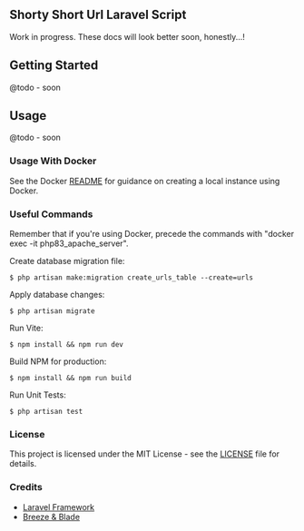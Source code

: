 ## Shorty Short Url Laravel Script

Work in progress. These docs will look better soon, honestly...!

## Getting Started

@todo - soon

## Usage

@todo - soon

### Usage With Docker

See the Docker [README](./docker/README.md) for guidance on creating a local instance using Docker.

### Useful Commands

Remember that if you're using Docker, precede the commands with "docker exec -it php83_apache_server".

Create database migration file:
```
$ php artisan make:migration create_urls_table --create=urls
```

Apply database changes:
```
$ php artisan migrate
```

Run Vite:
```
$ npm install && npm run dev
```

Build NPM for production:
```
$ npm install && npm run build
```

Run Unit Tests:
```
$ php artisan test
```
### License

This project is licensed under the MIT License - see the [LICENSE](./LICENSE.md) file for details.

### Credits

- [Laravel Framework](https://laravel.com/)
- [Breeze & Blade](https://github.com/laravel/breeze)
